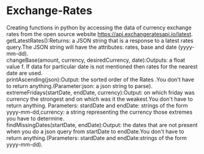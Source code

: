 # Exchange-Rates
Creating functions in python by accessing the data of currency exchange rates from the open source website ​https://api.exchangeratesapi.io/latest​.  
getLatestRates():Returns: a JSON string that is a response to a latest rates query.The JSON string will have the attributes: rates, base and date (yyyy-mm-dd).  
changeBase(amount, currency, desiredCurrency, date):Outputs: a float value f. If data for particular date is not mentioned then rates for the nearest date are used.<br />  printAscending(json):Output: the sorted order of the Rates .You don't have to return anything.(Parameter:json: a json string to parse).    
extremeFridays(startDate, endDate, currency):Output: on which friday was currency the strongest and on which was it the weakest.You don't have to return anything. Parameters: stardDate and endDate: strings of the form yyyy-mm-dd,currency: a string representing the currency those extremes you have to determine.<br />
findMissingDates(startDate, endDate):Output: the dates that are not present when you do a json query from startDate to endDate.You don't have to return anything.(Parameters: stardDate and endDate:strings of the form yyyy-mm-dd). <br />
